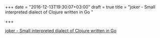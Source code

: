 +++
date = "2016-12-13T19:30:07+03:00"
draft = true
title = "joker - Small interpreted dialect of Clojure written in Go "

+++

<p><a href="https://t.co/J3FIBlIGID">joker - Small interpreted dialect of Clojure written in Go </a></p>
